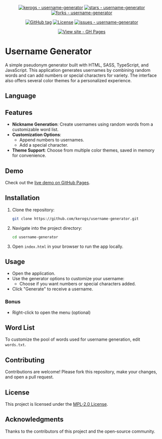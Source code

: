 
<div align="center">

[![kerogs - username-generator](https://img.shields.io/static/v1?label=kerogs&message=username-generator&color=blue&logo=github)](https://github.com/kerogs/username-generator "Go to GitHub repo")
[![stars - username-generator](https://img.shields.io/github/stars/kerogs/username-generator?style=social)](https://github.com/kerogs/username-generator)
[![forks - username-generator](https://img.shields.io/github/forks/kerogs/username-generator?style=social)](https://github.com/kerogs/username-generator)

[![GitHub tag](https://img.shields.io/github/tag/kerogs/username-generator?include_prereleases=&sort=semver&color=blue)](https://github.com/kerogs/username-generator/releases/)
[![License](https://img.shields.io/badge/License-MPL--2.0-blue)](#license)
[![issues - username-generator](https://img.shields.io/github/issues/kerogs/username-generator)](https://github.com/kerogs/username-generator/issues)
</div>


<div align="center">

[![View site - GH Pages](https://img.shields.io/badge/View_site-GH_Pages-2ea44f?style=for-the-badge)](https://kerogs.github.io/username-generator/)

</div>

# Username Generator

A simple pseudonym generator built with HTML, SASS, TypeScript, and JavaScript. This application generates usernames by combining random words and can add numbers or special characters for variety. The interface also offers several color themes for a personalized experience.

## Language

## Features

- **Nickname Generation**: Create usernames using random words from a customizable word list.
- **Customization Options**:
  - Append numbers to usernames.
  - Add a special character.
- **Theme Support**: Choose from multiple color themes, saved in memory for convenience.

## Demo

Check out the [live demo on GitHub Pages](https://kerogs.github.io/username-generator/).

## Installation

1. Clone the repository:
   ```sh
   git clone https://github.com/kerogs/username-generator.git
   ```
2.
    Navigate into the project directory:
    ```sh
    cd username-generator
    ```
3. Open ``index.html`` in your browser to run the app locally.

## Usage

- Open the application.
- Use the generator options to customize your username:
    - Choose if you want numbers or special characters added.
- Click "Generate" to receive a username.

### Bonus
- Right-click to open the menu (optional)

## Word List
To customize the pool of words used for username generation, edit ``words.txt``.

## Contributing
Contributions are welcome! Please fork this repository, make your changes, and open a pull request.

## License
This project is licensed under the [MPL-2.0 License](/LICENSE).

## Acknowledgments
Thanks to the contributors of this project and the open-source community.